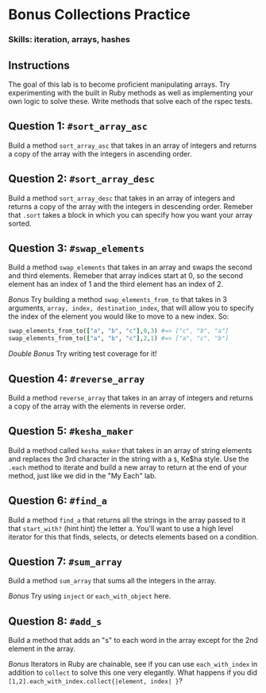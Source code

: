# Bonus Collections Practice

### Skills: iteration, arrays, hashes

## Instructions

The goal of this lab is to become proficient manipulating arrays.  Try experimenting with the built in Ruby methods as well as implementing your own logic to solve these.  Write methods that solve each of the rspec tests.

## Question 1: `#sort_array_asc`

Build a method `sort_array_asc` that takes in an array of integers and returns a copy of the array with the integers in ascending order. 

## Question 2: `#sort_array_desc`

Build a method `sort_array_desc` that takes in an array of integers and returns a copy of the array with the integers in descending order. Remeber that `.sort` takes a block in which you can specify how you want your array sorted. 

## Question 3: `#swap_elements`

Build a method `swap_elements` that takes in an array and swaps the second and third elements. Remeber that array indices start at 0, so the second element has an index of 1 and the third element has an index of 2. 

_Bonus_ Try building a method `swap_elements_from_to` that takes in 3 arguments, `array, index, destination_index`, that will allow you to specify the index of the element you would like to move to a new index. So:

```ruby
swap_elements_from_to(["a", "b", "c"],0,3) #=> ["c", "b", "a"]
swap_elements_from_to(["a", "b", "c"],2,1) #=> ["a", "c", "b"]
```

_Double Bonus_ Try writing test coverage for it!

## Question 4: `#reverse_array`

Build a method `reverse_array` that takes in an array of integers and returns a copy of the array with the elements in reverse order.

## Question 5: `#kesha_maker`

Build a method called `kesha_maker` that takes in an array of string elements and replaces the 3rd character in the string with a `$`, Ke$ha style. Use the `.each` method to iterate and build a new array to return at the end of your method, just like we did in the "My Each" lab. 


## Question 6: `#find_a`

Build a method `find_a` that returns all the strings in the array passed to it that `start_with?` (hint hint) the letter a. You'll want to use a high level iterator for this that finds, selects, or detects elements based on a condition.

## Question 7: `#sum_array`

Build a method `sum_array` that sums all the integers in the array.

_Bonus_ Try using `inject` or `each_with_object` here.

## Question 8: `#add_s`

Build a method that adds an "s" to each word in the array except for the 2nd element in the array. 

_Bonus_ Iterators in Ruby are chainable, see if you can use `each_with_index` in addition to `collect` to solve this one very elegantly. What happens if you did `[1,2].each_with_index.collect{|element, index| }`?





